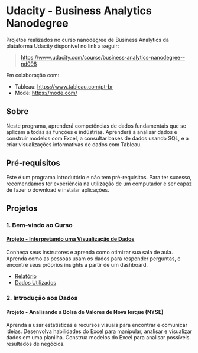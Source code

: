 # Udacity - Business Analytics Nanodegree

Projetos realizados no curso nanodegree de Business Analytics da plataforma Udacity disponível no link a seguir:
> https://www.udacity.com/course/business-analytics-nanodegree--nd098

Em colaboração com:
* Tableau: https://www.tableau.com/pt-br
* Mode: https://mode.com/ 


## Sobre

Neste programa, aprenderá competências de dados fundamentais que se aplicam a todas as funções e indústrias. Aprenderá a analisar dados e construir modelos com Excel, a consultar bases de dados usando SQL, e a criar visualizações informativas de dados com Tableau.

## Pré-requisitos

Este é um programa introdutório e não tem pré-requisitos. Para ter sucesso, recomendamos ter experiência na utilização de um computador e ser capaz de fazer o download e instalar aplicações. 

## Projetos

### 1. Bem-vindo ao Curso

#### [Projeto - Interpretando uma Visualização de Dados](https://github.com/GersonBhrener/udacity-business-analytics/tree/main/Project01-Interpret_a_Data_Visualization)

Conheça seus instrutores e aprenda como otimizar sua sala de aula. Aprenda como as pessoas usam os dados para responder perguntas, e encontre seus próprios insights a partir de um dashboard.

- [Relatório](https://github.com/GersonBhrener/udacity-business-analytics/blob/main/Project01-Interpret_a_Data_Visualization/Interpretando%20a%20Visualiza%C3%A7%C3%A3o%20de%20Dados%20-%20by%20Gerson%20Bhrener.pdf)
- [Dados Utilizados](https://public.tableau.com/pt-br/gallery/malaria-africa?gallery=featured)


### 2. Introdução aos Dados

#### Projeto - Analisando a Bolsa de Valores de Nova Iorque (NYSE)

Aprenda a usar estatísticas e recursos visuais para encontrar e comunicar ideias. Desenvolva habilidades do Excel para manipular, analisar e visualizar dados em uma planilha. Construa modelos do Excel para analisar possíveis resultados de negócios.

